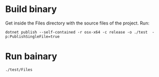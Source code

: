 # Build binary

Get inside the Files directory with the source files of the project. Run:

```
dotnet publish --self-contained -r osx-x64 -c release -o ./test  -p:PublishSingleFile=true

```

# Run bainary

```
./test/Files
```